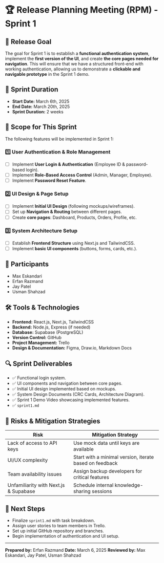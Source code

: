 # 🏆 Release Planning Meeting (RPM) - Sprint 1

## 📌 **Release Goal**
The goal for Sprint 1 is to establish a **functional authentication system**, implement the **first version of the UI**, and create **the core pages needed for navigation**. This will ensure that we have a structured front-end with working authentication, allowing us to demonstrate a **clickable and navigable prototype** in the Sprint 1 demo.

## 📅 **Sprint Duration**
- **Start Date:** March 6th, 2025
- **End Date:** March 20th, 2025
- **Sprint Duration:** 2 weeks

## 🎯 **Scope for This Sprint**
The following features will be implemented in Sprint 1:

### **1️⃣ User Authentication & Role Management**
- [ ] Implement **User Login & Authentication** (Employee ID & password-based login).
- [ ] Implement **Role-Based Access Control** (Admin, Manager, Employee).
- [ ] Implement **Password Reset Feature**.

### **2️⃣ UI Design & Page Setup**
- [ ] Implement **Initial UI Design** (following mockups/wireframes).
- [ ] Set up **Navigation & Routing** between different pages.
- [ ] Create **core pages**: Dashboard, Products, Orders, Profile, etc.

### **3️⃣ System Architecture Setup**
- [ ] Establish **Frontend Structure** using Next.js and TailwindCSS.
- [ ] Implement **basic UI components** (buttons, forms, cards, etc.).

## 👥 **Participants**
- Max Eskandari
- Erfan Razmand
- Jay Patel
- Usman Shahzad

## 🛠 **Tools & Technologies**
- **Frontend:** React.js, Next.js, TailwindCSS
- **Backend:** Node.js, Express (if needed)
- **Database:** Supabase (PostgreSQL)
- **Version Control:** GitHub
- **Project Management:** Trello
- **Design & Documentation:** Figma, Draw.io, Markdown Docs

## 🔍 **Sprint Deliverables**
- ✅ Functional login system.
- ✅ UI components and navigation between core pages.
- ✅ Initial UI design implemented based on mockups.
- ✅ System Design Documents (CRC Cards, Architecture Diagram).
- ✅ Sprint 1 Demo Video showcasing implemented features.
- ✅ `sprint1.md`

## 🚧 **Risks & Mitigation Strategies**
| **Risk** | **Mitigation Strategy** |
|----------------|----------------------|
| Lack of access to API keys | Use mock data until keys are available |
| UI/UX complexity | Start with a minimal version, iterate based on feedback |
| Team availability issues | Assign backup developers for critical features |
| Unfamiliarity with Next.js & Supabase | Schedule internal knowledge-sharing sessions |

## 📢 **Next Steps**
- Finalize `sprint1.md` with task breakdown.
- Assign user stories to team members in Trello.
- Set up initial GitHub repository and branches.
- Begin implementation of authentication and UI setup.

---
**Prepared by:** Erfan Razmand 
**Date:** March 6, 2025
**Reviewed by:** Max Eskandari, Jay Patel, Usman Shahzad
